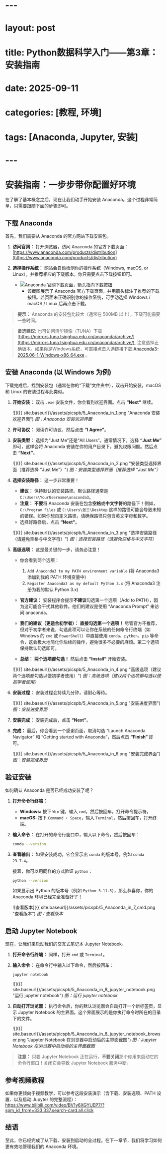 # ---
# layout: post
# title: Python数据科学入门——第3章：安装指南
# date: 2025-09-11
# categories: [教程, 环境]
# tags: [Anaconda, Jupyter, 安装]
# ---

# 安装指南：一步步带你配置好环境

在了解了基本概念之后，现在让我们动手开始安装 Anaconda。这个过程非常简单，只需要跟随下面的步骤即可。

## 下载 Anaconda

首先，我们需要从 Anaconda 的官方网站下载安装包。 

1.  **访问官网：** 打开浏览器，访问 Anaconda 的官方下载页面：[https://www.anaconda.com/products/distribution](https://www.anaconda.com/products/distribution)
   
2.  **选择操作系统：** 网站会自动检测你的操作系统（Windows, macOS, or Linux），并推荐相应的下载版本。你只需要点击下载按钮即可。

    *   ![Anaconda 官网下载页面，箭头指向下载按钮](img/4_downloadAnaconda.png)
        *   该截图展示了 Anaconda 官方下载页面，并用箭头标注了推荐的下载按钮。若页面未正确识别你的操作系统，可手动选择 Windows / macOS / Linux 后再点击下载。

> **提示：** Anaconda 的安装包比较大（通常在 500MB 以上），下载可能需要一些时间。


> **备选建议:** 也可访问清华镜像（TUNA）下载 [https://mirrors.tuna.tsinghua.edu.cn/anaconda/archive/](https://mirrors.tuna.tsinghua.edu.cn/anaconda/archive/), 注意选择正确版本。如果你是Windows系统，可直接点击入选链接下载:[Anaconda3-2025.06-1-Windows-x86_64.exe](https://mirrors.tuna.tsinghua.edu.cn/anaconda/archive/Anaconda3-2025.06-1-Windows-x86_64.exe) 。

## 安装 Anaconda (以 Windows 为例)

下载完成后，找到安装包（通常在你的“下载”文件夹中），双击开始安装。macOS 和 Linux 的安装过程与此类似。

1.  **开始安装：** 双击 `.exe` 安装文件，你会看到欢迎界面。点击 **“Next”** 继续。

    ![]({{ site.baseurl}}/assets/picspb/5_Anaconda_in_1.png "Anaconda 安装欢迎界面")
    *图：Anaconda 安装欢迎界面*

2.  **许可协议：** 阅读许可协议，然后点击 **“I Agree”**。

3.  **安装类型：** 选择为“Just Me”还是“All Users”。通常情况下，选择 **“Just Me”** 即可，这样会将 Anaconda 安装在你的用户目录下，避免权限问题。然后点击 **“Next”**。

    ![]({{ site.baseurl}}/assets/picspb/5_Anaconda_in_2.png "安装类型选择界面（推荐选择 “Just Me”）")
    *图：安装类型选择界面（推荐选择 “Just Me”）*

4.  **选择安装路径：** 这一步非常重要！

    *   **建议：** 保持默认的安装路径。默认路径通常是 `C:\Users\YourUsername\anaconda3`。
    *   **注意：** **不要**将 Anaconda 安装在包含**空格**或**中文字符**的路径下！例如，`C:\Program Files` 或 `C:\Users\张三\Desktop` 这样的路径可能会导致未知的错误。如果你想自定义路径，请确保路径只包含英文字母和数字。
    *   选择好路径后，点击 **“Next”**。

    ![]({{ site.baseurl}}/assets/picspb/5_Anaconda_in_3.png "选择安装路径（请避免空格与中文字符）")
    *图：选择安装路径（请避免空格与中文字符）*

5.  **高级选项：** 这是最关键的一步，请务必注意！

    *   你会看到两个选项：
        1.  `Add Anaconda3 to my PATH environment variable` (将 Anaconda3 添加到我的 PATH 环境变量中)
        2.  `Register Anaconda3 as my default Python 3.x` (将 Anaconda3 注册为我的默认 Python 3.x)

    *   **官方建议：** 安装程序会提示**不建议**勾选第一个选项（Add to PATH），因为这可能会干扰其他软件。他们的建议是使用 “Anaconda Prompt” 来访问 anaconda。
    *   **我们的建议（更适合初学者）：** **直接勾选第一个选项！** 尽管官方不推荐，但对于初学者来说，勾选此项可以让你在系统的任何命令行终端（如 Windows 的 `cmd` 或 `PowerShell`）中直接使用 `conda`、`python`、`pip` 等命令，这会极大地简化你后续的操作，避免很多不必要的麻烦。第二个选项保持默认勾选即可。
    *   **总结：** **两个选项都勾选！** 然后点击 **“Install”** 开始安装。

    ![]({{ site.baseurl}}/assets/picspb/5_Anaconda_in_4.png "高级选项（建议两个选项都勾选以便初学者使用）")
    *图：高级选项（建议两个选项都勾选以便初学者使用）*

6.  **安装过程：** 安装过程会持续几分钟，请耐心等待。

    ![]({{ site.baseurl}}/assets/picspb/5_Anaconda_in_5.png "安装进度界面")
    *图：安装进度界面*

7.  **安装完成：** 安装完成后，点击 **“Next”**。

8.  **完成：** 最后，你会看到一个感谢页面，取消勾选 “Launch Anaconda Navigator” 和 “Getting started with Anaconda”，然后点击 **“Finish”** 即可。

    ![]({{ site.baseurl}}/assets/picspb/5_Anaconda_in_6.png "安装完成界面")
    *图：安装完成界面*

## 验证安装

如何确认 Anaconda 是否已经成功安装了呢？

1.  **打开命令行终端：**
    *   **Windows:** 按下 `Win` 键，输入 `cmd`，然后按回车，打开命令提示符。
    *   **macOS:** 按下 `Command + Space`，输入 `Terminal`，然后按回车，打开终端。

2.  **输入命令：** 在打开的命令行窗口中，输入以下命令，然后按回车：

    ```bash
    conda --version
    ```

3.  **查看输出：** 如果安装成功，它会显示出 `conda` 的版本号，例如 `conda 23.7.4`。   

    接着，你可以用同样的方式验证 `python`：

    ```bash
    python --version
    ```

    如果显示出 Python 的版本号（例如 `Python 3.11.5`），那么恭喜你，你的 Anaconda 环境已经完全准备好了！

    ![查看版本]({{ site.baseurl}}/assets/picspb/5_Anaconda_in_7_cmd.png "查看版本")
    *图：查看版本*

## 启动 Jupyter Notebook

现在，让我们来启动我们的交互式笔记本 Jupyter Notebook。

1.  **打开命令行终端：** 同样，打开 `cmd` 或 `Terminal`。

2.  **输入命令：** 在命令行中输入以下命令，然后按回车：

    ```bash
    jupyter notebook
    ```
    ![]({{ site.baseurl}}/assets/picspb/5_Anaconda_in_8_jupyter_notebook.png "运行 jupyter notebook")
    *图：运行 jupyter notebook*


3.  **自动打开浏览器：** 执行命令后，你的默认浏览器会自动打开一个新标签页，显示 Jupyter Notebook 的主界面。这个界面展示的是你执行命令时所在的目录下的文件。
   
    ![]({{ site.baseurl}}/assets/picspb/5_Anaconda_in_8_jupyter_notebook_browser.png "Jupyter Notebook 在浏览器中启动后的主界面截图")
    *图：Jupyter Notebook 在浏览器中启动后的主界面截图*

> **注意：** 只要 Jupyter Notebook 正在运行，**不要关闭**那个你用来启动它的命令行窗口！关闭它会导致 Jupyter Notebook 服务中断。

## 参考视频教程

如果你更倾向于视频教学，可以参考这段安装演示（含下载、安装选项、PATH 设置、以及启动 Jupyter 的完整流程）：
https://www.bilibili.com/video/BV1y6XGYUEP7/?spm_id_from=333.337.search-card.all.click


## 结语
至此，你已经完成了从下载、安装到启动的全过程。在下一章节，我们将学习如何更有效地管理我们的 Anaconda 环境。